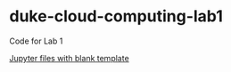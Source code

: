 # duke-cloud-computing-lab1
Code for Lab 1

[Jupyter files with blank template](https://hub.labs.coursera.org:443/connect/shareduizqhchz?forceRefresh=false&isLabVersioning=file-prep)
